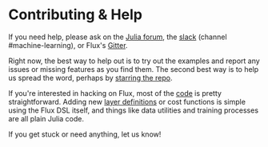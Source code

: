 # Contributing & Help

If you need help, please ask on the [Julia forum](https://discourse.julialang.org/), the [slack](https://discourse.julialang.org/t/announcing-a-julia-slack/4866) (channel #machine-learning), or Flux's [Gitter](https://gitter.im/FluxML/Lobby).

Right now, the best way to help out is to try out the examples and report any issues or missing features as you find them. The second best way is to help us spread the word, perhaps by [starring the repo](https://github.com/MikeInnes/Flux.jl).

If you're interested in hacking on Flux, most of the [code](https://github.com/MikeInnes/Flux.jl/tree/master/src) is pretty straightforward. Adding new [layer definitions](https://github.com/MikeInnes/Flux.jl/tree/master/src/layers) or cost functions is simple using the Flux DSL itself, and things like data utilities and training processes are all plain Julia code.

If you get stuck or need anything, let us know!

